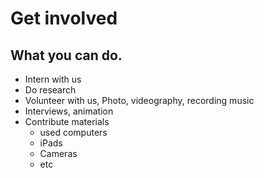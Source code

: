# Get involved

## What you can do.

- Intern with us
- Do research 
- Volunteer with us, Photo, videography, recording music
- Interviews, animation
- Contribute materials
  - used computers
  - iPads
  - Cameras
  - etc
